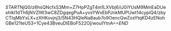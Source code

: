 $START$NjQ0/z6hsQNcfxS3Mm+Z7HpPZgT4m1LXVbj6/iJ0iYUsM9MmEaDUeshIkI1dTh6jNVZIW3wC8ZDgqegPuA+yvsYWxEbPJnkMUPUwt14cypiQ4/zbyCTIqMbYxLX+zXHKovjnj3/5N43HQIeNa8aub7o9OencQwZosYtqKD4zENohGBe121teU53+1Cye43BveuDIEBoF522Oj/wouIYtnA==$END$